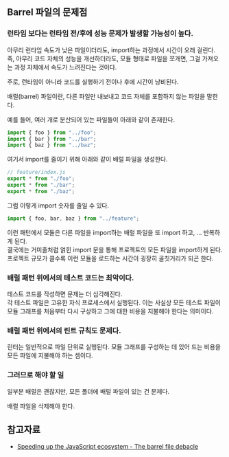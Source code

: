 ## Barrel 파일의 문제점

### 런타임 보다는 런타임 전/후에 성능 문제가 발생할 가능성이 높다.

아무리 런타임 속도가 낮은 파일이더라도, import하는 과정에서 시간이 오래 걸린다.<br>
즉, 아무리 코드 자체의 성능을 개선하더라도, 모듈 형태로 파일을 쪼개면, 그걸 가져오는 과정 자체에서 속도가 느려진다는 것이다.

주로, 런타임이 아니라 코드를 실행하기 전이나 후에 시간이 낭비된다.

배럴(barrel) 파일이란, 다른 파일만 내보내고 코드 자체를 포함하지 않는 파일을 말한다.

예를 들어, 여러 개로 분산되어 있는 파일들이 아래와 같이 존재한다.

```js
import { foo } from "../foo";
import { bar } from "../bar";
import { baz } from "../baz";
```

여기서 import를 줄이기 위해 아래와 같이 배럴 파일을 생성한다.

```js
// feature/index.js
export * from "./foo";
export * from "./bar";
export * from "./baz";
```

그럼 이렇게 import 숫자를 줄일 수 있다.

```js
import { foo, bar, baz } from "../feature";
```

이런 패턴에서 모듈은 다른 파일을 import하는 배럴 파일을 또 import 하고, ... 반복하게 된다.<br>
결국에는 거미줄처럼 얽힌 import 문을 통해 프로젝트의 모든 파일을 import하게 된다. 프로젝트 규모가 클수록 이런 모듈을 로드하는 시간이 굉장히 골칫거리가 되곤 한다.

### 배럴 패턴 위에서의 테스트 코드는 최악이다.

테스트 코드를 작성하면 문제는 더 심각해진다.<br>
각 테스트 파일은 고유한 자식 프로세스에서 실행된다. 이는 사실상 모든 테스트 파일이 모듈 그래프를 처음부터 다시 구상하고 그에 대한 비용을 지불해야 한다는 의미이다.

### 배럴 패턴 위에서의 린트 규칙도 문제다.

린터는 일반적으로 파일 단위로 실행된다. 모듈 그래프를 구성하는 데 있어 드는 비용을 모든 파일에 지불해야 하는 셈이다.

### 그러므로 해야 할 일

일부분 배럴은 괜찮지만, 모든 폴더에 배럴 파일이 있는 건 문제다.

배럴 파일을 삭제해야 한다.

## 참고자료

- [Speeding up the JavaScript ecosystem - The barrel file debacle](https://marvinh.dev/blog/speeding-up-javascript-ecosystem-part-7/)

